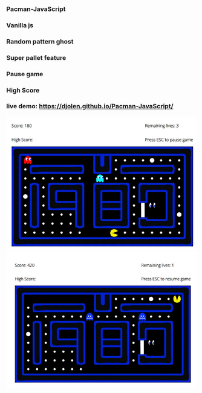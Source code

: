 ### Pacman-JavaScript
### Vanilla js 
### Random pattern ghost 
### Super pallet feature 
### Pause game 
### High Score 
### live demo: https://djolen.github.io/Pacman-JavaScript/
![screen1](https://github.com/Djolen/Pacman-JavaScript/blob/master/Screenshot_1.jpg?raw=true)
![screen1](https://github.com/Djolen/Pacman-JavaScript/blob/master/Screenshot_2.jpg?raw=true)

